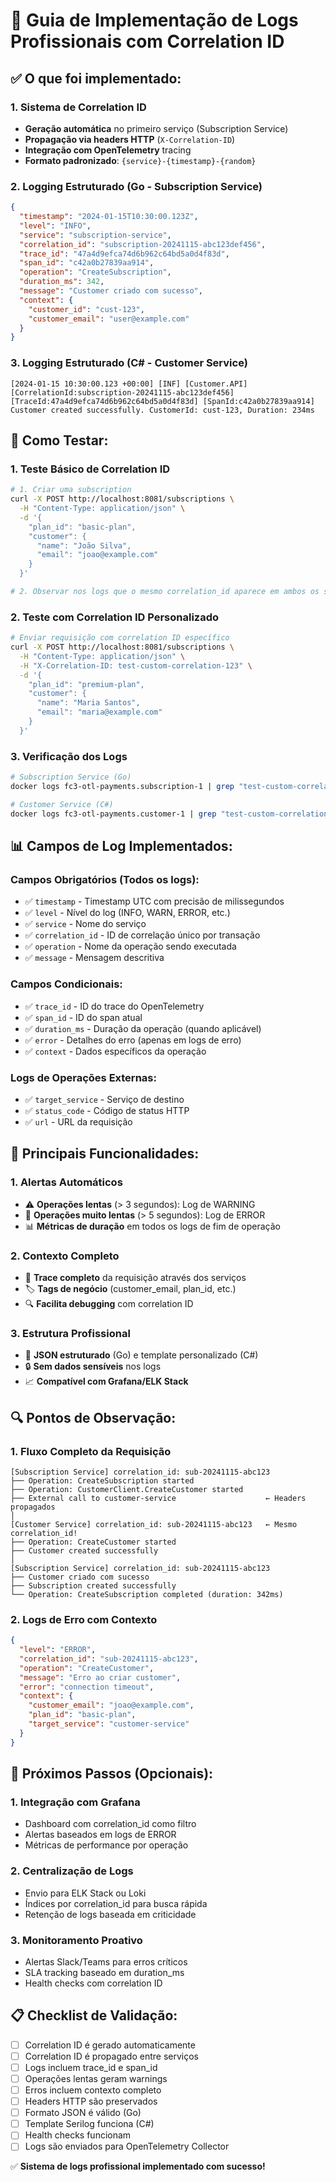 # 🎯 Guia de Implementação de Logs Profissionais com Correlation ID

## ✅ **O que foi implementado:**

### **1. Sistema de Correlation ID**
- **Geração automática** no primeiro serviço (Subscription Service)
- **Propagação via headers HTTP** (`X-Correlation-ID`)
- **Integração com OpenTelemetry** tracing
- **Formato padronizado**: `{service}-{timestamp}-{random}`

### **2. Logging Estruturado (Go - Subscription Service)**
```json
{
  "timestamp": "2024-01-15T10:30:00.123Z",
  "level": "INFO",
  "service": "subscription-service",
  "correlation_id": "subscription-20241115-abc123def456",
  "trace_id": "47a4d9efca74d6b962c64bd5a0d4f83d",
  "span_id": "c42a0b27839aa914",
  "operation": "CreateSubscription",
  "duration_ms": 342,
  "message": "Customer criado com sucesso",
  "context": {
    "customer_id": "cust-123",
    "customer_email": "user@example.com"
  }
}
```

### **3. Logging Estruturado (C# - Customer Service)**
```
[2024-01-15 10:30:00.123 +00:00] [INF] [Customer.API] [CorrelationId:subscription-20241115-abc123def456] [TraceId:47a4d9efca74d6b962c64bd5a0d4f83d] [SpanId:c42a0b27839aa914] Customer created successfully. CustomerId: cust-123, Duration: 234ms
```

## 🧪 **Como Testar:**

### **1. Teste Básico de Correlation ID**
```bash
# 1. Criar uma subscription
curl -X POST http://localhost:8081/subscriptions \
  -H "Content-Type: application/json" \
  -d '{
    "plan_id": "basic-plan",
    "customer": {
      "name": "João Silva",
      "email": "joao@example.com"
    }
  }'

# 2. Observar nos logs que o mesmo correlation_id aparece em ambos os serviços
```

### **2. Teste com Correlation ID Personalizado**
```bash
# Enviar requisição com correlation ID específico
curl -X POST http://localhost:8081/subscriptions \
  -H "Content-Type: application/json" \
  -H "X-Correlation-ID: test-custom-correlation-123" \
  -d '{
    "plan_id": "premium-plan",
    "customer": {
      "name": "Maria Santos",
      "email": "maria@example.com"
    }
  }'
```

### **3. Verificação dos Logs**
```bash
# Subscription Service (Go)
docker logs fc3-otl-payments.subscription-1 | grep "test-custom-correlation-123"

# Customer Service (C#)
docker logs fc3-otl-payments.customer-1 | grep "test-custom-correlation-123"
```

## 📊 **Campos de Log Implementados:**

### **Campos Obrigatórios (Todos os logs):**
- ✅ `timestamp` - Timestamp UTC com precisão de milissegundos
- ✅ `level` - Nível do log (INFO, WARN, ERROR, etc.)
- ✅ `service` - Nome do serviço
- ✅ `correlation_id` - ID de correlação único por transação
- ✅ `operation` - Nome da operação sendo executada
- ✅ `message` - Mensagem descritiva

### **Campos Condicionais:**
- ✅ `trace_id` - ID do trace do OpenTelemetry
- ✅ `span_id` - ID do span atual
- ✅ `duration_ms` - Duração da operação (quando aplicável)
- ✅ `error` - Detalhes do erro (apenas em logs de erro)
- ✅ `context` - Dados específicos da operação

### **Logs de Operações Externas:**
- ✅ `target_service` - Serviço de destino
- ✅ `status_code` - Código de status HTTP
- ✅ `url` - URL da requisição

## 🎯 **Principais Funcionalidades:**

### **1. Alertas Automáticos**
- ⚠️ **Operações lentas** (> 3 segundos): Log de WARNING
- 🚨 **Operações muito lentas** (> 5 segundos): Log de ERROR
- 📊 **Métricas de duração** em todos os logs de fim de operação

### **2. Contexto Completo**
- 🔄 **Trace completo** da requisição através dos serviços
- 🏷️ **Tags de negócio** (customer_email, plan_id, etc.)
- 🔍 **Facilita debugging** com correlation ID

### **3. Estrutura Profissional**
- 📝 **JSON estruturado** (Go) e template personalizado (C#)
- 🔒 **Sem dados sensíveis** nos logs
- 📈 **Compatível com Grafana/ELK Stack**

## 🔍 **Pontos de Observação:**

### **1. Fluxo Completo da Requisição**
```
[Subscription Service] correlation_id: sub-20241115-abc123
├── Operation: CreateSubscription started
├── Operation: CustomerClient.CreateCustomer started  
├── External call to customer-service                    ← Headers propagados
│   
[Customer Service] correlation_id: sub-20241115-abc123   ← Mesmo correlation_id!
├── Operation: CreateCustomer started
├── Customer created successfully
│
[Subscription Service] correlation_id: sub-20241115-abc123
├── Customer criado com sucesso
├── Subscription created successfully
└── Operation: CreateSubscription completed (duration: 342ms)
```

### **2. Logs de Erro com Contexto**
```json
{
  "level": "ERROR",
  "correlation_id": "sub-20241115-abc123",
  "operation": "CreateCustomer", 
  "message": "Erro ao criar customer",
  "error": "connection timeout",
  "context": {
    "customer_email": "joao@example.com",
    "plan_id": "basic-plan",
    "target_service": "customer-service"
  }
}
```

## 🚀 **Próximos Passos (Opcionais):**

### **1. Integração com Grafana**
- Dashboard com correlation_id como filtro
- Alertas baseados em logs de ERROR
- Métricas de performance por operação

### **2. Centralização de Logs**
- Envio para ELK Stack ou Loki
- Índices por correlation_id para busca rápida
- Retenção de logs baseada em criticidade

### **3. Monitoramento Proativo**
- Alertas Slack/Teams para erros críticos
- SLA tracking baseado em duration_ms
- Health checks com correlation ID

## 📋 **Checklist de Validação:**

- [ ] Correlation ID é gerado automaticamente
- [ ] Correlation ID é propagado entre serviços
- [ ] Logs incluem trace_id e span_id
- [ ] Operações lentas geram warnings
- [ ] Erros incluem contexto completo
- [ ] Headers HTTP são preservados
- [ ] Formato JSON é válido (Go)
- [ ] Template Serilog funciona (C#)
- [ ] Health checks funcionam
- [ ] Logs são enviados para OpenTelemetry Collector

✅ **Sistema de logs profissional implementado com sucesso!**